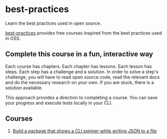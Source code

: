 # best-practices
Learn the best practices used in open source.

[best-practices](https://app.tthroo.com/best-practices) provides free courses inspired from the best practices used in OSS. 

## Complete this course in a fun, interactive way

Each course has chapters. Each chapter has lessons. Each lesson has steps. Each step has a challenge and a solution. In order to solve a step's challenge, you will have to read open source code, read the relevant docs and do the necessary research on your own. If you are stuck, there is a solution available.

This approach provides a direction to completing a course. You can save your progress and execute tests locally in your CLI.

## Courses

1. [Build a package that shows a CLI spinner while writing JSON to a file](https://app.tthroo.com/course/json-write-spinner-cli/introduction/index/index/challenge)


